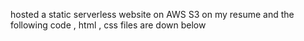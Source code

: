 hosted a static serverless website on AWS S3 on my resume and the following code , html , css files are down below
